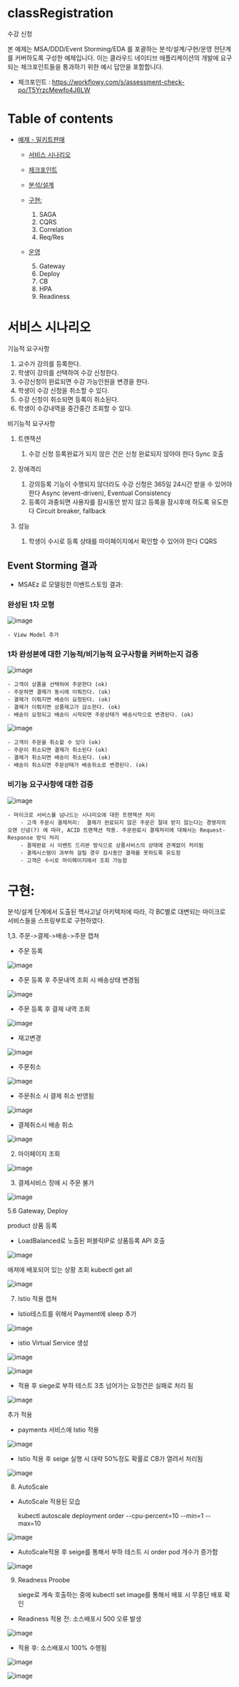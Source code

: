 # classRegistration


수강 신청

본 예제는 MSA/DDD/Event Storming/EDA 를 포괄하는 분석/설계/구현/운영 전단계를 커버하도록 구성한 예제입니다.
이는 클라우드 네이티브 애플리케이션의 개발에 요구되는 체크포인트들을 통과하기 위한 예시 답안을 포함합니다.
- 체크포인트 : https://workflowy.com/s/assessment-check-po/T5YrzcMewfo4J6LW


# Table of contents

- [예제 - 밀키트판매](#---)
  - [서비스 시나리오](#서비스-시나리오)
  - [체크포인트](#체크포인트)
  - [분석/설계](#분석설계)
  - [구현:](#구현-)
     1. SAGA
     2. CQRS
     3. Correlation
     4. Req/Res
  - [운영](#운영)
  
     5. Gateway
     6. Deploy
     7. CB
     8. HPA
     9. Readiness


# 서비스 시나리오


기능적 요구사항

1. 교수가 강의를 등록한다.
2. 학생이 강의를 선택하여 수강 신청한다.
3. 수강신청이 완료되면 수강 가능인원을 변경을 한다.
4. 학생이 수강 신청을 취소할 수 있다.
5. 수강 신청이 취소되면 등록이 취소된다.
6. 학생이 수강내역을 중간중간 조회할 수 있다.

비기능적 요구사항
1. 트랜잭션
    1. 수강 신청 등록완료가 되지 않은 건은 신청 완료되지 않아야 한다  Sync 호출
    
1. 장애격리
    1. 강의등록 기능이 수행되지 않더라도 수강 신청은 365일 24시간 받을 수 있어야 한다  Async (event-driven), Eventual Consistency
    1. 등록이 과중되면 사용자를 잠시동안 받지 않고 등록을 잠시후에 하도록 유도한다  Circuit breaker, fallback
1. 성능
    1. 학생이 수시로 등록 상태를 마이페이지에서 확인할 수 있어야 한다  CQRS




## Event Storming 결과
* MSAEz 로 모델링한 이벤트스토밍 결과:  


### 완성된 1차 모형
![image](https://user-images.githubusercontent.com/75401920/104998076-f9929380-5a6d-11eb-8ac9-1ba95cea971f.png)

    - View Model 추가

### 1차 완성본에 대한 기능적/비기능적 요구사항을 커버하는지 검증

![image](https://user-images.githubusercontent.com/75401920/104998395-7b82bc80-5a6e-11eb-905f-1a3675837500.png)

    - 고객이 상품을 선택하여 주문한다 (ok)
    - 주문하면 결제가 동시에 이뤄진다. (ok)
    - 결제가 이뤄지면 배송이 요청된다. (ok)
    - 결제가 이뤄지면 상품재고가 감소한다. (ok)
    - 배송이 요청되고 배송이 시작되면 주문상태가 배송시작으로 변경된다. (ok)

![image](https://user-images.githubusercontent.com/75401920/104998646-ecc26f80-5a6e-11eb-88a2-6ff3c1eaf7f6.png)

    - 고객이 주문을 취소할 수 있다 (ok)
    - 주문이 취소되면 결제가 취소된다 (ok)
    - 결제가 취소되면 배송이 취소된다. (ok)
    - 배송이 취소되면 주문상태가 배송취소로 변경된다. (ok)




### 비기능 요구사항에 대한 검증

![image](https://user-images.githubusercontent.com/75401920/104999118-a7eb0880-5a6f-11eb-8de2-bf5926de7436.png)

    - 마이크로 서비스를 넘나드는 시나리오에 대한 트랜잭션 처리
        - 고객 주문시 결제처리:  결제가 완료되지 않은 주문은 절대 받지 않는다는 경영자의 오랜 신념(?) 에 따라, ACID 트랜잭션 적용. 주문완료시 결제처리에 대해서는 Request-Response 방식 처리
        - 결제완료 시 이벤트 드리븐 방식으로 상품서비스의 상태에 관계없이 처리됨
        - 결제시스템이 과부하 걸릴 경우 잠시동안 결제를 못하도록 유도함
        - 고객은 수시로 마이페이지에서 조회 가능함





# 구현:

분석/설계 단계에서 도출된 헥사고날 아키텍처에 따라, 각 BC별로 대변되는 마이크로 서비스들을 스프링부트로 구현하였다. 


1,3. 주문->결제->배송->주문 캡쳐




 - 주문 등록

![image](https://user-images.githubusercontent.com/75401920/105002099-1b8f1480-5a74-11eb-957f-26f060d0bc5f.png)

 - 주문 등록 후 주문내역 조회 시 배송상태 변경됨 

![image](https://user-images.githubusercontent.com/75401920/105001784-a3c0ea00-5a73-11eb-9c83-1d504502bca3.png)

 - 주문 등록 후 결제 내역 조회

![image](https://user-images.githubusercontent.com/75401920/105001881-c81cc680-5a73-11eb-8b94-c25d03309a84.png)

 - 재고변경

![image](https://user-images.githubusercontent.com/75401920/105002205-3e212d80-5a74-11eb-9d3a-469df1f27d49.png)

 - 주문취소

![image](https://user-images.githubusercontent.com/75401920/105002335-6dd03580-5a74-11eb-860d-66d4062bd18f.png)

 - 주문취소 시 결제 취소 반영됨

![image](https://user-images.githubusercontent.com/75401920/105002401-95270280-5a74-11eb-89c9-069db87220e6.png)

 - 결제취소시 배송 취소
 
![image](https://user-images.githubusercontent.com/75401920/105002466-acfe8680-5a74-11eb-91ba-bc04509a8b10.png)


2. 마이페이지 조회

![image](https://user-images.githubusercontent.com/75401920/105002605-e8995080-5a74-11eb-99ad-15cdb20324ad.png)


3. 결제서비스 장애 시 주문 불가

![image](https://user-images.githubusercontent.com/75401920/105002912-52b1f580-5a75-11eb-8ce0-b661fbbcc1d3.png)



   

5.6 Gateway, Deploy

product 상품 등록 
 - LoadBalanced로 노출된 퍼블릭IP로 상품등록 API 호출

![image](https://user-images.githubusercontent.com/75401920/105001534-42008000-5a73-11eb-8ab7-c955745e7703.png)


애져에 배포되어 있는 상황 조회 kubectl get all

![image](https://user-images.githubusercontent.com/75401920/105000728-06b18180-5a72-11eb-8609-e527c48f7060.png)



7. Istio 적용 캡쳐

  - Istio테스트를 위해서 Payment에 sleep 추가
  
![image](https://user-images.githubusercontent.com/75401920/105005616-e89b4f80-5a78-11eb-82cb-de53e5881e3f.png)

 - istio Virtual Service 생성

![image](https://user-images.githubusercontent.com/75401920/105109571-22fbff80-5b00-11eb-9690-74b751e435a6.png)

![image](https://user-images.githubusercontent.com/75401920/105109657-5179da80-5b00-11eb-9e87-637a565c75ad.png)

 - 적용 후 siege로 부하 테스트
  3초 넘어가는 요청건은 실패로 처리 됨

![image](https://user-images.githubusercontent.com/75401920/105109994-07452900-5b01-11eb-857b-385a5960fecb.png)

 추가 적용
 - payments 서비스에 Istio 적용
   
![image](https://user-images.githubusercontent.com/75401920/105006822-7f1c4080-5a7a-11eb-9191-db35233773d3.png)

 - Istio 적용 후 seige 실행 시 대략 50%정도 확률로 CB가 열려서 처리됨

![image](https://user-images.githubusercontent.com/75401920/105006958-b2f76600-5a7a-11eb-99f3-c8b81a4ec270.png)

8. AutoScale

   
 - AutoScale 적용된 모습

   kubectl autoscale deployment order --cpu-percent=10 --min=1 --max=10

![image](https://user-images.githubusercontent.com/75401920/105006642-4714fd80-5a7a-11eb-8424-aa2dede45666.png)

 - AutoScale적용 후 seige를 통해서 부하 테스트 시  order pod 개수가 증가함

![image](https://user-images.githubusercontent.com/75401920/105006308-cf46d300-5a79-11eb-96db-77d865c9bfe9.png)


9. Readness Proobe



   siege로 계속 호출하는 중에 kubectl set image를 통해서 배포 시 무중단 배포 확인
 
  - Readiness 적용 전: 소스배포시 500 오류 발생
  
![image](https://user-images.githubusercontent.com/75401920/105004548-7d04b280-5a77-11eb-95cb-d5fe19a40557.png)


  - 적용 후: 소스배포시 100% 수행됨
  
![image](https://user-images.githubusercontent.com/75401920/105114273-e1705200-5b09-11eb-9fd8-da7d7b57dc7b.png)

![image](https://user-images.githubusercontent.com/75401920/105004912-f0a6bf80-5a77-11eb-88ee-f0bcd8f67f45.png)

